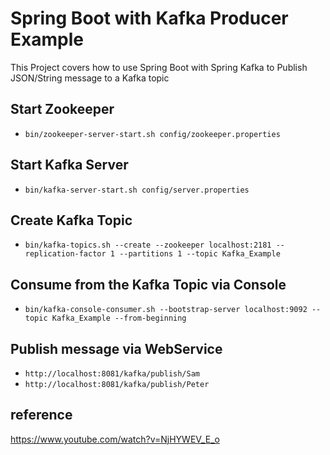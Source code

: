 # Spring Boot with Kafka Producer Example

This Project covers how to use Spring Boot with Spring Kafka to Publish JSON/String message to a Kafka topic
## Start Zookeeper
- `bin/zookeeper-server-start.sh config/zookeeper.properties`

## Start Kafka Server
- `bin/kafka-server-start.sh config/server.properties`

## Create Kafka Topic
- `bin/kafka-topics.sh --create --zookeeper localhost:2181 --replication-factor 1 --partitions 1 --topic Kafka_Example`

## Consume from the Kafka Topic via Console
- `bin/kafka-console-consumer.sh --bootstrap-server localhost:9092 --topic Kafka_Example --from-beginning`

## Publish message via WebService
- `http://localhost:8081/kafka/publish/Sam`
- `http://localhost:8081/kafka/publish/Peter`

## reference 
https://www.youtube.com/watch?v=NjHYWEV_E_o

